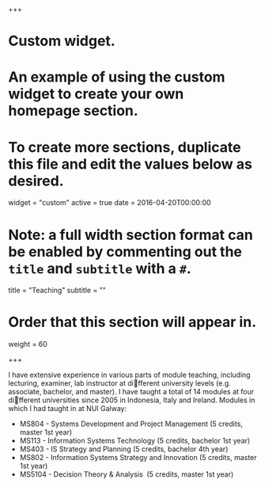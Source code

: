 +++
# Custom widget.
# An example of using the custom widget to create your own homepage section.
# To create more sections, duplicate this file and edit the values below as desired.
widget = "custom"
active = true
date = 2016-04-20T00:00:00

# Note: a full width section format can be enabled by commenting out the `title` and `subtitle` with a `#`.
title = "Teaching"
subtitle = ""

# Order that this section will appear in.
weight = 60

+++

I have extensive experience in various parts of module teaching, including lecturing, examiner, lab instructor at different university levels (e.g. associate, bachelor, and master). I have taught a total of 14 modules at four different universities since 2005 in Indonesia, Italy and Ireland. Modules in which I had taught in at NUI Galway:

* MS804 - Systems Development and Project Management (5 credits, master 1st year)
* MS113 - Information Systems Technology (5 credits, bachelor 1st year)
* MS403 - IS Strategy and Planning (5 credits, bachelor 4th year)
* MS802 - Information Systems Strategy and Innovation (5 credits, master 1st year)
* MS5104 - Decision Theory & Analysis  (5 credits, master 1st year)
